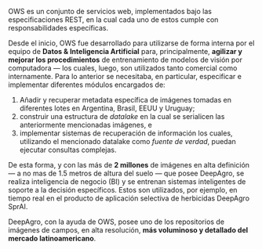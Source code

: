 OWS es un conjunto de servicios web, implementados bajo las especificaciones REST, en la cual cada uno de estos cumple con responsabilidades específicas. 

Desde el inicio, OWS fue desarrollado para utilizarse de forma interna por el equipo de **Datos & Inteligencia Artificial** para, principalmente, **agilizar y mejorar los procedimientos** de entrenamiento de modelos de visión por computadora — los cuales, luego, son utilizados tanto comercial como internamente. Para lo anterior se necesitaba, en particular, especificar e implementar diferentes módulos encargados de:

1. Añadir y recuperar metadata específica de imágenes tomadas en diferentes lotes en Argentina, Brasil, EEUU y Uruguay;
2. construir una estructura de *datalake* en la cual se serialicen las anteriormente mencionadas imágenes, e
3. implementar sistemas de recuperación de información los cuales, utilizando el mencionado datalake como *fuente de verdad*, puedan ejecutar consultas complejas.

De esta forma, y con las más de **2 millones** de imágenes en alta definición — a no mas de 1.5 metros de altura del suelo — que posee DeepAgro, se realiza inteligencia de negocio (BI) y se entrenan sistemas inteligentes de soporte a la decisión específicos. Estos son utilizados, por ejemplo, en tiempo real en el producto de aplicación selectiva de herbicidas DeepAgro SprAI.

DeepAgro, con la ayuda de OWS, posee uno de los repositorios de imágenes de campos, en alta resolución, **más voluminoso y detallado del mercado latinoamericano**.

